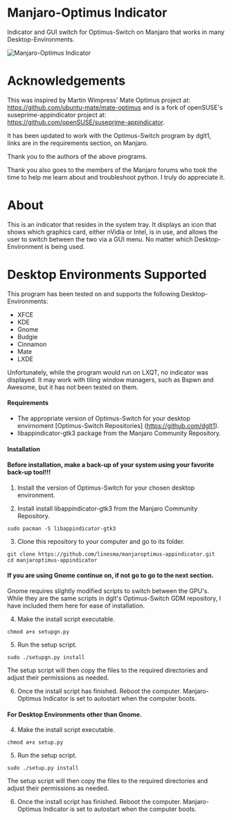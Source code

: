 # Manjaro-Optimus Indicator
Indicator and GUI switch for Optimus-Switch on Manjaro that works in many Desktop-Environments.

![Manjaro-Optimus Indicator](https://github.com/linesma/manjaroptimus-appindicator/blob/master/screenshots/screenshot.jpg)     

# Acknowledgements
This was inspired by Martin Wimpress' Mate Optimus project at: https://github.com/ubuntu-mate/mate-optimus and is a fork of openSUSE's suseprime-appindicator project at: https://github.com/openSUSE/suseprime-appindicator.

It has been updated to work with the Optimus-Switch program by dglt1, links are in the requirements section, on Manjaro.

Thank you to the authors of the above programs.

Thank you also goes to the members of the Manjaro forums who took the time to help me learn about and troubleshoot python. I truly do appreciate it.

# About

This is an indicator that resides in the system tray. It displays an icon that shows which graphics card, either nVidia or Intel, is in use, and allows the user to switch between the two via a GUI menu. No matter which Desktop-Environment is being used.

# Desktop Environments Supported

This program has been tested on and supports the following Desktop-Environments:
- XFCE
- KDE
- Gnome
- Budgie
- Cinnamon
- Mate
- LXDE

Unfortunately, while the program would run on LXQT, no indicator was displayed. It may work with tiling window managers, such as Bspwn and Awesome, but it has not been tested on them.

#### Requirements
- The appropriate version of Optimus-Switch for your desktop envirnoment [Optimus-Switch Repositories] (https://github.com/dglt1).
- libappindicator-gtk3 package from the Manjaro Community Repository.

#### Installation

#### Before installation, make a back-up of your system using your favorite back-up tool!!!

1. Install the version of Optimus-Switch for your chosen desktop environment.

2. Install install libappindicator-gtk3 from the Manjaro Community Repository.
```
sudo pacman -S libappindicator-gtk3
```
3. Clone this repository to your computer and go to its folder.
```
git clone https://github.com/linesma/manjaroptimus-appindicator.git
cd manjaroptimus-appindicator
```

#### If you are using Gnome continue on, if not go to go to the next section.

Gnome requires slightly modified scripts to switch between the GPU's. While they are the same scripts in dglt's Optimus-Switch GDM repository, I have included them here for ease of installation.

4. Make the install script executable.
```
chmod a+x setupgn.py
```

5. Run the setup script.
```
sudo ./setupgn.py install
```

The setup script will then copy the files to the required directories and adjust their permissions as needed.

6. Once the install script has finished. Reboot the computer. Manjaro-Optimus Indicator is set to autostart when the computer boots.

#### For Desktop Environments other than Gnome.

4. Make the install script executable.
```
chmod a+x setup.py
```

5. Run the setup script.
```
sudo ./setup.py install
```

The setup script will then copy the files to the required directories and adjust their permissions as needed.

6. Once the install script has finished. Reboot the computer. Manjaro-Optimus Indicator is set to autostart when the computer boots.

